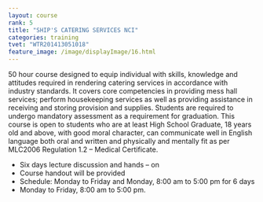 ```yaml
---
layout: course
rank: 5
title: "SHIP'S CATERING SERVICES NCI"
categories: training
tvet: "WTR201413051018"
feature_image: /image/displayImage/16.html
---
```


50 hour course designed to equip individual with skills, knowledge and attitudes required in rendering catering services in accordance with industry standards. It covers core competencies in providing mess hall services; perform housekeeping services as well as providing assistance in receiving and storing provision and supplies. Students are required to undergo mandatory assessment as a requirement for graduation. This course is open to students who are at least High School Graduate, 18 years old and above, with good moral character, can communicate well in English language both oral and written and physically and mentally fit as per MLC2006 Regulation 1.2 – Medical Certificate.

* Six days lecture discussion and hands – on
* Course handout will be provided
* Schedule: Monday to Friday and Monday, 8:00 am to 5:00 pm for 6 days
* Monday to Friday, 8:00 am to 5:00 pm.